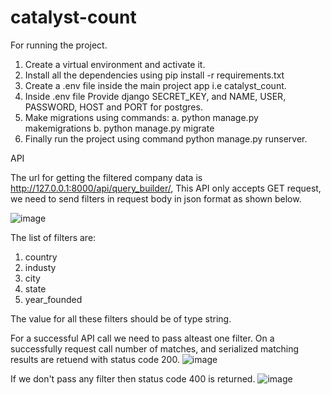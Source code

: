 # catalyst-count

For running the project.

1. Create a virtual environment and activate it.
2. Install all the dependencies using pip install -r requirements.txt
3. Create a .env file inside the main project app i.e catalyst_count.
4. Inside .env file Provide django SECRET_KEY, and NAME, USER, PASSWORD, HOST and PORT for postgres.
5. Make migrations using commands:
  a. python manage.py makemigrations
  b. python manage.py migrate
7. Finally run the project using command python manage.py runserver.



API

The url for getting the filtered company data is http://127.0.0.1:8000/api/query_builder/,
This API only accepts GET request, we need to send filters in request body in json format as shown below.

![image](https://github.com/SleepinNinja/catalyst-count/assets/88624644/77bc3cd8-123c-41f1-8589-653efdd287d2)

The list of filters are:
1. country
2. industy
3. city
4. state
5. year_founded

The value for all these filters should be of type string.

For a successful API call we need to pass alteast one filter.
On a successfully request call number of matches, and serialized matching results are retuend with status code 200.
![image](https://github.com/SleepinNinja/catalyst-count/assets/88624644/b1846ae7-796e-4e55-901b-0176d261eeb7)

If we don't pass any filter then status code 400 is returned.
![image](https://github.com/SleepinNinja/catalyst-count/assets/88624644/6892a503-4791-47d0-9795-d9ab8735f82d)

